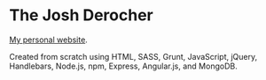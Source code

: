 # The Josh Derocher
[My personal website](http://thejoshderocher.com).

Created from scratch using HTML, SASS, Grunt, JavaScript, jQuery, Handlebars, Node.js, npm, Express, Angular.js, and MongoDB.
